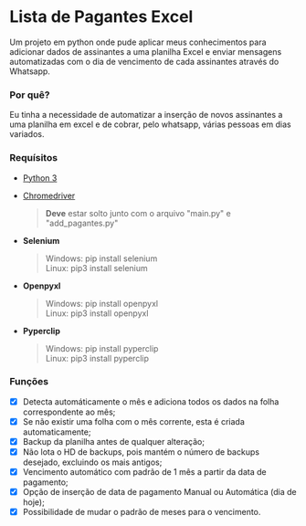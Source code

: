 # Lista de Pagantes Excel
Um projeto em python onde pude aplicar meus conhecimentos para adicionar dados de assinantes a uma planilha Excel e enviar mensagens automatizadas com o dia de vencimento de cada assinantes através do Whatsapp.

### Por quê?
Eu tinha a necessidade de automatizar a inserção de novos assinantes a uma planilha em excel e de cobrar, pelo whatsapp, várias pessoas em dias variados.
### Requísitos
- [Python 3](https://www.python.org/)  

- [Chromedriver](https://chromedriver.chromium.org/downloads)  
  >__Deve__ estar solto junto com o arquivo "main.py" e "add_pagantes.py"  

- __Selenium__
  >Windows: pip install selenium  
  >Linux: pip3 install selenium  
- __Openpyxl__  
  >Windows: pip install openpyxl  
  >Linux: pip3 install openpyxl  
- __Pyperclip__  
  >Windows: pip install pyperclip  
  >Linux: pip3 install pyperclip  

### Funções
- [x] Detecta automáticamente o mês e adiciona todos os dados na folha correspondente ao mês;  
- [x] Se não existir uma folha com o mês corrente, esta é criada automaticamente;  
- [x] Backup da planilha antes de qualquer alteração;  
- [x] Não lota o HD de backups, pois mantém o número de backups desejado, excluindo os mais antigos;  
- [x] Vencimento automático com padrão de 1 mês a partir da data de pagamento;
- [x] Opção de inserção de data de pagamento Manual ou Automática (dia de hoje);
- [x] Possibilidade de mudar o padrão de meses para o vencimento.